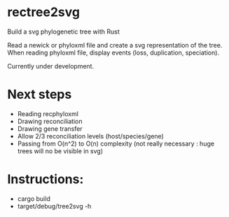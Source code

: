 # rectree2svg
Build a svg phylogenetic tree with Rust

Read a newick or phyloxml file and create a svg representation of the tree.
When reading  phyloxml file, display events (loss, duplication, speciation).

Currently under development.

# Next steps
- Reading recphyloxml
- Drawing reconciliation 
- Drawing gene transfer
- Allow 2/3 reconciliation levels (host/species/gene) 
- Passing from O(n^2) to O(n) complexity (not really necessary :  huge trees will no be visible in svg) 

# Instructions:
- cargo build
- target/debug/tree2svg  -h
